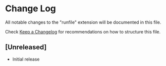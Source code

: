 # Change Log

All notable changes to the "runfile" extension will be documented in this file.

Check [Keep a Changelog](http://keepachangelog.com/) for recommendations on how to structure this file.

## [Unreleased]

- Initial release